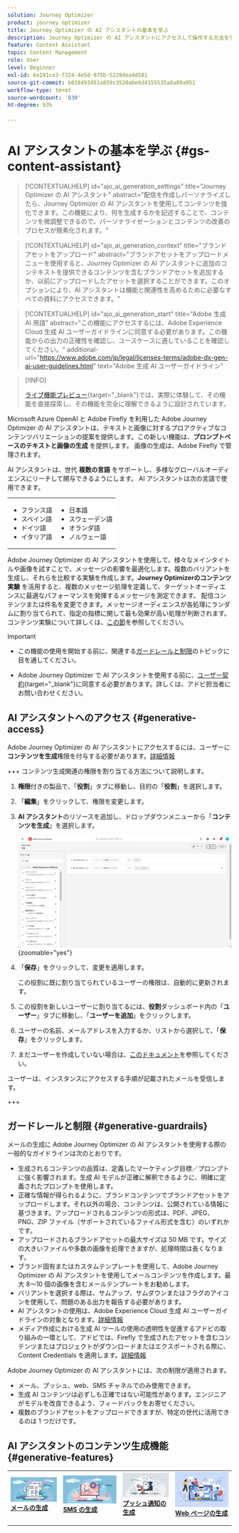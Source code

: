 ```yaml
---
solution: Journey Optimizer
product: journey optimizer
title: Journey Optimizer の AI アシスタントの基本を学ぶ
description: Journey Optimizer の AI アシスタントにアクセスして操作する方法を学ぶ
feature: Content Assistant
topic: Content Management
role: User
level: Beginner
exl-id: 6e291ce3-f324-4e5d-975b-5229dea4d581
source-git-commit: b038493451a859c3520abe6d4155535a8a89a951
workflow-type: tm+mt
source-wordcount: '830'
ht-degree: 93%

---
```


# AI アシスタントの基本を学ぶ {#gs-content-assistant}

>[!CONTEXTUALHELP]
>id="ajo_ai_generation_settings"
>title="Journey Optimizer の AI アシスタント"
>abstract="配信を作成しパーソナライズしたら、Journey Optimizer の AI アシスタントを使用してコンテンツを強化できます。この機能により、何を生成するかを記述することで、コンテンツを微調整できるので、パーソナライゼーションとコンテンツの改善のプロセスが簡素化されます。"

>[!CONTEXTUALHELP]
>id="ajo_ai_generation_context"
>title="ブランドアセットをアップロード"
>abstract="ブランドアセットをアップロードメニューを使用すると、Journey Optimizer の AI アシスタントに追加のコンテキストを提供できるコンテンツを含むブランドアセットを追加するか、以前にアップロードしたアセットを選択することができます。このオプションにより、AI アシスタントは機能と関連性を高めるために必要なすべての資料にアクセスできます。"

>[!CONTEXTUALHELP]
>id="ajo_ai_generation_start"
>title="Adobe 生成 AI 用語"
>abstract="この機能にアクセスするには、Adobe Experience Cloud 生成 AI ユーザーガイドラインに同意する必要があります。この機能からの出力の正確性を確認し、ユースケースに適していることを確認してください。"
>additional-url="https://www.adobe.com/jp/legal/licenses-terms/adobe-dx-gen-ai-user-guidelines.html" text="Adobe 生成 AI ユーザーガイドライン"

>[!INFO]
>
>[ライブ機能プレビュー](https://experienceleague.adobe.com/ja/apps/journey-optimizer/ai-assistant-content-accelerator){target="_blank"}では、実際に体験して、その機能を直接探索し、その機能を完全に理解できるように設計されています。


Microsoft Azure OpenAI と Adobe Firefly を利用した Adobe Journey Optimizer の AI アシスタントは、テキストと画像に対するプロアクティブなコンテンツバリエーションの提案を提供します。この新しい機能は、**プロンプトベースのテキストと画像の生成** を提供します。 画像の生成は、Adobe Firefly で管理されます。

AI アシスタントは、世代 **複数の言語** をサポートし、多様なグローバルオーディエンスにリーチして関与できるようにします。 AI アシスタントは次の言語で使用できます。

<table style="table-layout:auto;">
  <tbody>
    <tr style="border: 0;background-color: #FFFFFF;">
      <td>
        <ul>
          <li>フランス語</li>
          <li>スペイン語</li>
          <li>ドイツ語</li>
          <li>イタリア語</li>
        </ul>
      </td>
      <td>
        <ul>
          <li>日本語</li>
          <li>スウェーデン語</li>
          <li>オランダ語</li>
          <li>ノルウェー語</li>
        </ul>
      </td>
    </tr>
  </tbody>
</table>

Adobe Journey Optimizer の AI アシスタントを使用して、様々なメインタイトルや画像を試すことで、メッセージの影響を最適化します。複数のバリアントを生成し、それらを比較する実験を作成します。**Journey Optimizerのコンテンツ実験** を活用すると、複数のメッセージ処理を定義して、ターゲットオーディエンスに最適なパフォーマンスを発揮するメッセージを測定できます。 配信コンテンツまたは件名を変更できます。メッセージオーディエンスが各処理にランダムに割り当てられて、指定の指標に関して最も効果が高い処理が判断されます。コンテンツ実験について詳しくは、[この節](../content-management/content-experiment.md)を参照してください。

>[!IMPORTANT]
>
>* この機能の使用を開始する前に、関連する[ガードレールと制限](#generative-guardrails)のトピックに目を通してください。
>
>
>* Adobe Journey Optimizer で AI アシスタントを使用する前に、[ユーザー契約](https://www.adobe.com/jp/legal/licenses-terms/adobe-dx-gen-ai-user-guidelines.html){target="_blank"}に同意する必要があります。詳しくは、アドビ担当者にお問い合わせください。

## AI アシスタントへのアクセス {#generative-access}

Adobe Journey Optimizer の AI アシスタントにアクセスするには、ユーザーに&#x200B;**コンテンツを生成**&#x200B;権限を付与する必要があります。[詳細情報](../administration/permissions.md)

+++  コンテンツ生成関連の権限を割り当てる方法について説明します。

1. **権限**&#x200B;付きの製品で、「**役割**」タブに移動し、目的の「**役割**」を選択します。

1. 「**編集**」をクリックして、権限を変更します。

1. **AI アシスタント**&#x200B;のリソースを追加し、ドロップダウンメニューから「**コンテンツを生成**」を選択します。

   ![](assets/gen-ai-role.png){zoomable="yes"}

1. 「**保存**」をクリックして、変更を適用します。

   この役割に既に割り当てられているユーザーの権限は、自動的に更新されます。

1. この役割を新しいユーザーに割り当てるには、**役割**&#x200B;ダッシュボード内の「**ユーザー**」タブに移動し、「**ユーザーを追加**」をクリックします。

1. ユーザーの名前、メールアドレスを入力するか、リストから選択して、「**保存**」をクリックします。

1. まだユーザーを作成していない場合は、[このドキュメント](https://experienceleague.adobe.com/ja/docs/experience-platform/access-control/abac/permissions-ui/users)を参照してください。

ユーザーは、インスタンスにアクセスする手順が記載されたメールを受信します。

+++

## ガードレールと制限 {#generative-guardrails}

メールの生成に Adobe Journey Optimizer の AI アシスタントを使用する際の一般的なガイドラインは次のとおりです。

* 生成されるコンテンツの品質は、定義したマーケティング目標／プロンプトに強く影響されます。生成 AI モデルが正確に解釈できるように、明確に定義されたプロンプトを使用します。 
* 正確な情報が得られるように、ブランドコンテンツでブランドアセットをアップロードします。それ以外の場合、コンテンツは、公開されている情報に基づきます。アップロードされるコンテンツの形式は、PDF、JPEG、PNG、ZIP ファイル（サポートされているファイル形式を含む）のいずれかです。
* アップロードされるブランドアセットの最大サイズは 50 MB です。サイズの大きいファイルや多数の画像を処理できますが、処理時間は長くなります。
* ブランド固有またはカスタムテンプレートを使用して、Adobe Journey Optimizer の AI アシスタントを使用してメールコンテンツを作成します。最大 8〜10 個の画像を含むメールテンプレートをお勧めします。
* バリアントを選択する際は、サムアップ、サムダウンまたはフラグのアイコンを使用して、問題のある出力を報告する必要があります。
* AI アシスタントの使用は、Adobe Experience Cloud 生成 AI ユーザーガイドラインの対象となります。[詳細情報](https://www.adobe.com/jp/legal/licenses-terms/adobe-dx-gen-ai-user-guidelines.html)
* メディア作成における生成 AI ツールの使用の透明性を促進するアドビの取り組みの一環として、アドビでは、Firefly で生成されたアセットを含むコンテンツまたはプロジェクトがダウンロードまたはエクスポートされる際に、Content Credentials を適用します。[詳細情報](https://helpx.adobe.com/jp/firefly/using/content-credentials.html)

Adobe Journey Optimizer の AI アシスタントには、次の制限が適用されます。

* メール、プッシュ、web、SMS チャネルでのみ使用できます。
* 生成 AI コンテンツは必ずしも正確ではない可能性があります。エンジニアがモデルを改良できるよう、フィードバックをお寄せください。
* 複数のブランドアセットをアップロードできますが、特定の世代に活用できるのは 1 つだけです。


## AI アシスタントのコンテンツ生成機能 {#generative-features}


<table style="table-layout:fixed"><tr style="border: 0;">
<td>
<a href="generative-email.md">
<img alt="メールの生成" src="assets/do-not-localize/text-genai.jpeg">
</a>
<div>
<a href="generative-email.md"><strong>メールの生成</strong></a>
</div>
<p>
</td>
<td>
<a href="generative-sms.md">
<img alt="SMS の生成" src="assets/do-not-localize/image-genai.jpeg">
</a>
<div><a href="generative-sms.md"><strong>SMS の生成</strong>
</div>
<p>
</td>
<td>
<a href="generative-push.md">
<img alt="プッシュの生成" src="assets/do-not-localize/email-genai.jpeg">
</a>
<div>
<a href="generative-push.md"><strong>プッシュ通知の生成</strong></a>
</div>
<p></td>
<td>
<a href="generative-web.md">
<img alt="Web 生成" src="assets/do-not-localize/web-genai.jpeg">
</a>
<div><a href="generative-web.md"><strong>Web ページの生成</strong>
</div>
<p>
</td>
</tr></table>
